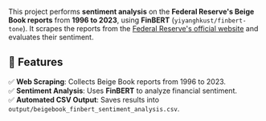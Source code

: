 This project performs **sentiment analysis** on the **Federal Reserve's Beige Book reports** from **1996 to 2023**, using **FinBERT** (`yiyanghkust/finbert-tone`). It scrapes the reports from the [Federal Reserve's official website](https://www.federalreserve.gov/monetarypolicy/beigebook.htm) and evaluates their sentiment.

## 🚀 Features
✅ **Web Scraping**: Collects Beige Book reports from 1996 to 2023.  
✅ **Sentiment Analysis**: Uses **FinBERT** to analyze financial sentiment.  
✅ **Automated CSV Output**: Saves results into `output/beigebook_finbert_sentiment_analysis.csv`.  
